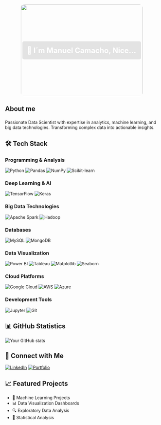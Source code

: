<div align="center" style="position: relative; width: 400px; margin: auto;">
  <!-- GIF Container with Fixed Dimensions -->
  <img src="https://media0.giphy.com/media/v1.Y2lkPTc5MGI3NjExaGM1ZWpxbWswNzR4Mjl3ZzQweTN6YmwzNXh0anUxaGVkMDh1dXl3NSZlcD12MV9pbnRlcm5hbF9naWZfYnlfaWQmY3Q9Zw/doXBzUFJRxpaUbuaqz/giphy.webp" 
       width="400" 
       height="300"
       style="border-radius: 10px; object-fit: cover;"/>
  
  <!-- Text Overlay with Size Constraints -->
  <div style="position: absolute;
              top: 50%;
              left: 50%;
              transform: translate(-50%, -50%);
              width: 90%;
              background-color: rgba(0, 0, 0, 0.1);
              padding: 15px;
              border-radius: 5px;">
    <h1 style="color: white;
               margin: 0;
               font-size: clamp(16px, 4vw, 24px);
               text-align: center;
               white-space: nowrap;
               overflow: hidden;
               text-overflow: ellipsis;">
      🔬 I´m Manuel Camacho, Nice to see you.
    </h1>
  </div>
</div>


<h2 align="left">About me</h2>

###

<p align="left">Passionate Data Scientist with expertise in analytics, machine learning, and big data technologies. Transforming complex data into actionable insights.</p>


## 🛠️ Tech Stack

### Programming & Analysis
![Python](https://img.shields.io/badge/Python-3776AB?style=flat&logo=python&logoColor=white)
![Pandas](https://img.shields.io/badge/Pandas-150458?style=flat&logo=pandas&logoColor=white)
![NumPy](https://img.shields.io/badge/NumPy-013243?style=flat&logo=numpy&logoColor=white)
![Scikit-learn](https://img.shields.io/badge/Scikit--learn-F7931E?style=flat&logo=scikit-learn&logoColor=white)
 
### Deep Learning & AI
![TensorFlow](https://img.shields.io/badge/TensorFlow-FF6F00?style=flat&logo=tensorflow&logoColor=white)
![Keras](https://img.shields.io/badge/Keras-D00000?style=flat&logo=keras&logoColor=white)


### Big Data Technologies
![Apache Spark](https://img.shields.io/badge/Apache%20Spark-E25A1C?style=flat&logo=apache-spark&logoColor=white)
![Hadoop](https://img.shields.io/badge/Hadoop-66CCFF?style=flat&logo=apache-hadoop&logoColor=black)

### Databases
![MySQL](https://img.shields.io/badge/MySQL-4479A1?style=flat&logo=mysql&logoColor=white)
![MongoDB](https://img.shields.io/badge/MongoDB-47A248?style=flat&logo=mongodb&logoColor=white)


### Data Visualization
![Power BI](https://img.shields.io/badge/Power%20BI-F2C811?style=flat&logo=power-bi&logoColor=black)
![Tableau](https://img.shields.io/badge/Tableau-E97627?style=flat&logo=tableau&logoColor=white)
![Matplotlib](https://img.shields.io/badge/Matplotlib-11557c?style=flat)
![Seaborn](https://img.shields.io/badge/Seaborn-3776AB?style=flat)

### Cloud Platforms
![Google Cloud](https://img.shields.io/badge/Google%20Cloud-4285F4?style=flat&logo=google-cloud&logoColor=white)
![AWS](https://img.shields.io/badge/AWS-232F3E?style=flat&logo=amazon-aws&logoColor=white)
![Azure](https://img.shields.io/badge/Azure-0089D6?style=flat&logo=microsoft-azure&logoColor=white)

### Development Tools
![Jupyter](https://img.shields.io/badge/Jupyter-F37626?style=flat&logo=jupyter&logoColor=white)
![Git](https://img.shields.io/badge/Git-F05032?style=flat&logo=git&logoColor=white)

## 📊 GitHub Statistics
![Your GitHub stats](https://github-readme-stats.vercel.app/api?username=Many871027&show_icons=true&theme=radical)

## 🔗 Connect with Me
[![LinkedIn](https://img.shields.io/badge/LinkedIn-0077B5?style=flat&logo=linkedin&logoColor=white)](https://linkedin.com/in/yourusername)
[![Portfolio](https://img.shields.io/badge/Portfolio-000000?style=flat&logo=About.me&logoColor=white)](https://yourportfolio.com)

## 📈 Featured Projects
- 🤖 Machine Learning Projects
- 📊 Data Visualization Dashboards
- 🔍 Exploratory Data Analysis
- 🧮 Statistical Analysis
###




<!--
**Many871027/Many871027** is a ✨ _special_ ✨ repository because its `README.md` (this file) appears on your GitHub profile.

Here are some ideas to get you started:

- 🔭 I’m currently working on ...
- 🌱 I’m currently learning ...
- 👯 I’m looking to collaborate on ...
- 🤔 I’m looking for help with ...
- 💬 Ask me about ...
- 📫 How to reach me: ...
- 😄 Pronouns: ...
- ⚡ Fun fact: ...
-->
